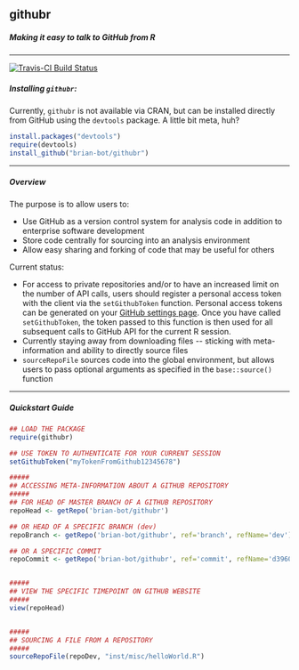## githubr
##### Making it easy to talk to GitHub from R

-----
[![Travis-CI Build Status](https://travis-ci.org/brian-bot/githubr.svg?branch=master)](https://travis-ci.org/brian-bot/githubr)

##### Installing `githubr`:

Currently, `githubr` is not available via CRAN, but can be installed directly from GitHub using the `devtools` package. A little bit meta, huh?

```r
install.packages("devtools")
require(devtools)
install_github("brian-bot/githubr")
```

-----

##### Overview

The purpose is to allow users to:
* Use GitHub as a version control system for analysis code in addition to enterprise software development
* Store code centrally for sourcing into an analysis environment
* Allow easy sharing and forking of code that may be useful for others

Current status:
* For access to private repositories and/or to have an increased limit on the number of API calls, users should register a personal access token with the client via the `setGithubToken` function. Personal access tokens can be generated on your [GitHub settings page](https://github.com/settings/tokens). Once you have called `setGithubToken`, the token passed to this function is then used for all subsequent calls to GitHub API for the current R session.
* Currently staying away from downloading files -- sticking with meta-information and ability to directly source files
* `sourceRepoFile` sources code into the global environment, but allows users to pass optional arguments as specified in the `base::source()` function

-----

##### Quickstart Guide

```r
## LOAD THE PACKAGE
require(githubr)

## USE TOKEN TO AUTHENTICATE FOR YOUR CURRENT SESSION
setGithubToken("myTokenFromGithub12345678")

#####
## ACCESSING META-INFORMATION ABOUT A GITHUB REPOSITORY
#####
## FOR HEAD OF MASTER BRANCH OF A GITHUB REPOSITORY
repoHead <- getRepo('brian-bot/githubr')

## OR HEAD OF A SPECIFIC BRANCH (dev)
repoBranch <- getRepo('brian-bot/githubr', ref='branch', refName='dev')

## OR A SPECIFIC COMMIT
repoCommit <- getRepo('brian-bot/githubr', ref='commit', refName='d3960fdbb8b1a4ef6990d90283d6ec474e424d5d')


#####
## VIEW THE SPECIFIC TIMEPOINT ON GITHUB WEBSITE
#####
view(repoHead)


#####
## SOURCING A FILE FROM A REPOSITORY
#####
sourceRepoFile(repoDev, "inst/misc/helloWorld.R")

```
